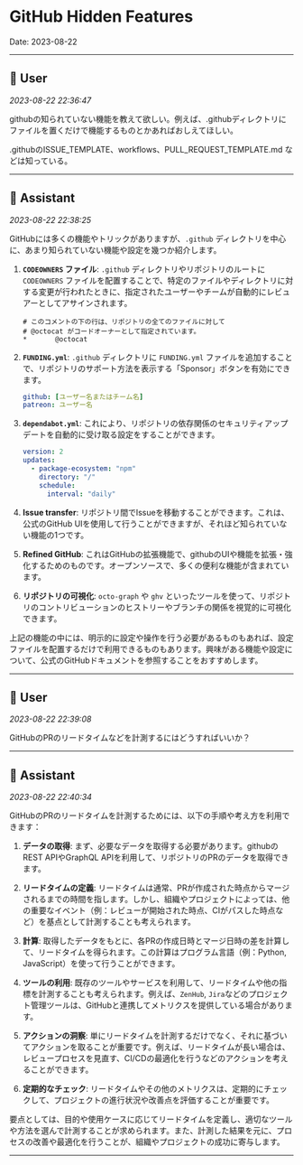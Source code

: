# GitHub Hidden Features

Date: 2023-08-22

---

## 👤 User
*2023-08-22 22:36:47*

githubの知られていない機能を教えて欲しい。例えば、.githubディレクトリにファイルを置くだけで機能するものとかあればおしえてほしい。

.githubのISSUE_TEMPLATE、workflows、PULL_REQUEST_TEMPLATE.md などは知っている。

---

## 🤖 Assistant
*2023-08-22 22:38:25*

GitHubには多くの機能やトリックがありますが、`.github` ディレクトリを中心に、あまり知られていない機能や設定を幾つか紹介します。

1. **`CODEOWNERS` ファイル**: `.github` ディレクトリやリポジトリのルートに `CODEOWNERS` ファイルを配置することで、特定のファイルやディレクトリに対する変更が行われたときに、指定されたユーザーやチームが自動的にレビュアーとしてアサインされます。

    ```
    # このコメントの下の行は、リポジトリの全てのファイルに対して
    # @octocat がコードオーナーとして指定されています。
    *       @octocat
    ```

2. **`FUNDING.yml`**: `.github` ディレクトリに `FUNDING.yml` ファイルを追加することで、リポジトリのサポート方法を表示する「Sponsor」ボタンを有効にできます。

    ```yaml
    github: [ユーザー名またはチーム名]
    patreon: ユーザー名
    ```

3. **`dependabot.yml`**: これにより、リポジトリの依存関係のセキュリティアップデートを自動的に受け取る設定をすることができます。

    ```yaml
    version: 2
    updates:
      - package-ecosystem: "npm"
        directory: "/"
        schedule:
          interval: "daily"
    ```

4. **Issue transfer**: リポジトリ間でIssueを移動することができます。これは、公式のGitHub UIを使用して行うことができますが、それほど知られていない機能の1つです。

5. **Refined GitHub**: これはGitHubの拡張機能で、githubのUIや機能を拡張・強化するためのものです。オープンソースで、多くの便利な機能が含まれています。

6. **リポジトリの可視化**: `octo-graph` や `ghv` といったツールを使って、リポジトリのコントリビューションのヒストリーやブランチの関係を視覚的に可視化できます。

上記の機能の中には、明示的に設定や操作を行う必要があるものもあれば、設定ファイルを配置するだけで利用できるものもあります。興味がある機能や設定について、公式のGitHubドキュメントを参照することをおすすめします。

---

## 👤 User
*2023-08-22 22:39:08*

GitHubのPRのリードタイムなどを計測するにはどうすればいいか？

---

## 🤖 Assistant
*2023-08-22 22:40:34*

GitHubのPRのリードタイムを計測するためには、以下の手順や考え方を利用できます：

1. **データの取得**: 
   まず、必要なデータを取得する必要があります。githubのREST APIやGraphQL APIを利用して、リポジトリのPRのデータを取得できます。

2. **リードタイムの定義**:
   リードタイムは通常、PRが作成された時点からマージされるまでの時間を指します。しかし、組織やプロジェクトによっては、他の重要なイベント（例：レビューが開始された時点、CIがパスした時点など）を基点として計測することも考えられます。

3. **計算**:
   取得したデータをもとに、各PRの作成日時とマージ日時の差を計算して、リードタイムを得られます。この計算はプログラム言語（例：Python, JavaScript）を使って行うことができます。

4. **ツールの利用**:
   既存のツールやサービスを利用して、リードタイムや他の指標を計測することも考えられます。例えば、`ZenHub`, `Jira`などのプロジェクト管理ツールは、GitHubと連携してメトリクスを提供している場合があります。

5. **アクションの洞察**:
   単にリードタイムを計測するだけでなく、それに基づいてアクションを取ることが重要です。例えば、リードタイムが長い場合は、レビュープロセスを見直す、CI/CDの最適化を行うなどのアクションを考えることができます。

6. **定期的なチェック**:
   リードタイムやその他のメトリクスは、定期的にチェックして、プロジェクトの進行状況や改善点を評価することが重要です。

要点としては、目的や使用ケースに応じてリードタイムを定義し、適切なツールや方法を選んで計測することが求められます。また、計測した結果を元に、プロセスの改善や最適化を行うことが、組織やプロジェクトの成功に寄与します。

---
